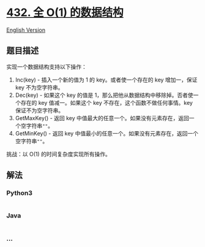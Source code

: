 # [432. 全 O(1) 的数据结构](https://leetcode-cn.com/problems/all-oone-data-structure)

[English Version](/solution/0400-0499/0432.All%20O`one%20Data%20Structure/README_EN.md)

## 题目描述
<!-- 这里写题目描述 -->
<p>实现一个数据结构支持以下操作：</p>

<ol>
	<li>Inc(key) - 插入一个新的值为 1 的 key。或者使一个存在的 key 增加一，保证 key 不为空字符串。</li>
	<li>Dec(key) - 如果这个 key 的值是 1，那么把他从数据结构中移除掉。否者使一个存在的 key 值减一。如果这个 key 不存在，这个函数不做任何事情。key 保证不为空字符串。</li>
	<li>GetMaxKey() - 返回 key 中值最大的任意一个。如果没有元素存在，返回一个空字符串<code>&quot;&quot;</code>。</li>
	<li>GetMinKey() - 返回 key 中值最小的任意一个。如果没有元素存在，返回一个空字符串<code>&quot;&quot;</code>。</li>
</ol>

<p>挑战：以 O(1) 的时间复杂度实现所有操作。</p>



## 解法
<!-- 这里可写通用的实现逻辑 -->


<!-- tabs:start -->

### **Python3**
<!-- 这里可写当前语言的特殊实现逻辑 -->

```python

```

### **Java**
<!-- 这里可写当前语言的特殊实现逻辑 -->

```java

```

### **...**
```

```

<!-- tabs:end -->